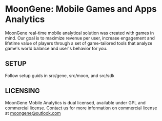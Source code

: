 MoonGene: Mobile Games and Apps Analytics
=========

MoonGene real-time mobile analytical solution was created with games in mind. Our goal is to maximize revenue per user, increase engagement and lifetime value of players through a set of game-tailored tools that analyze game's world balance and user's behavior for you.

SETUP
-----
Follow setup guids in src/gene, src/moon, and src/sdk

LICENSING
---------

MoonGene Mobile Analytics is dual licensed, available under GPL and commercial license. Contact us for more information on commercial license at moongene@outlook.com